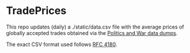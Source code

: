 # TradePrices
This repo updates (daily) a ./static/data.csv file with the average prices of globally accepted trades obtained via the [Politics and War data dumps](https://politicsandwar.com/data).

The exact CSV format used follows [RFC 4180](https://tools.ietf.org/html/rfc4180).
